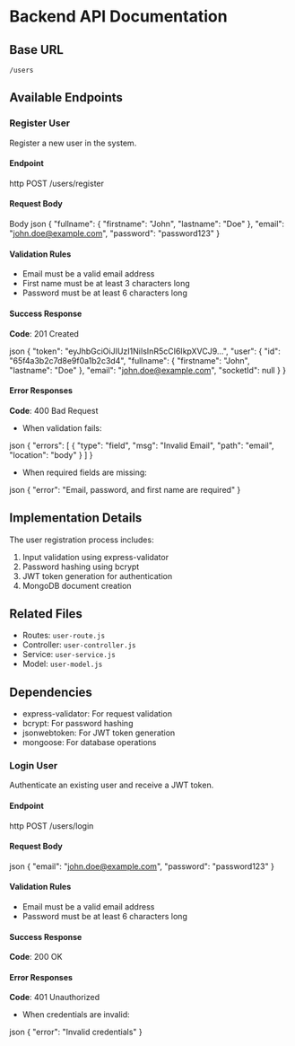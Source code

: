 # Backend API Documentation

## Base URL

`/users`

## Available Endpoints

### Register User

Register a new user in the system.

#### Endpoint

http
POST /users/register

#### Request Body

Body
json
{
"fullname": {
"firstname": "John",
"lastname": "Doe"
},
"email": "john.doe@example.com",
"password": "password123"
}

#### Validation Rules

- Email must be a valid email address
- First name must be at least 3 characters long
- Password must be at least 6 characters long

#### Success Response

**Code**: 201 Created

json
{
"token": "eyJhbGciOiJIUzI1NiIsInR5cCI6IkpXVCJ9...",
"user": {
"id": "65f4a3b2c7d8e9f0a1b2c3d4",
"fullname": {
"firstname": "John",
"lastname": "Doe"
},
"email": "john.doe@example.com",
"socketId": null
}
}

#### Error Responses

**Code**: 400 Bad Request

- When validation fails:

json
{
"errors": [
{
"type": "field",
"msg": "Invalid Email",
"path": "email",
"location": "body"
}
]
}

- When required fields are missing:

json
{
"error": "Email, password, and first name are required"
}

## Implementation Details

The user registration process includes:

1. Input validation using express-validator
2. Password hashing using bcrypt
3. JWT token generation for authentication
4. MongoDB document creation

## Related Files

- Routes: `user-route.js`
- Controller: `user-controller.js`
- Service: `user-service.js`
- Model: `user-model.js`

## Dependencies

- express-validator: For request validation
- bcrypt: For password hashing
- jsonwebtoken: For JWT token generation
- mongoose: For database operations

### Login User

Authenticate an existing user and receive a JWT token.

#### Endpoint

http
POST /users/login

#### Request Body

json
{
"email": "john.doe@example.com",
"password": "password123"
}

#### Validation Rules

- Email must be a valid email address
- Password must be at least 6 characters long

#### Success Response

**Code**: 200 OK

#### Error Responses

**Code**: 401 Unauthorized

- When credentials are invalid:

json
{
"error": "Invalid credentials"
}

